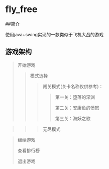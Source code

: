 # fly_free

##简介

使用java+swing实现的一款类似于飞机大战的游戏

## 游戏架构

> 开始游戏
>
> > 模式选择
> >
> > > 闯关模式(关卡名称仅供参考)：
> > >
> > > > 第一关：堕落的深渊
> > > >
> > > > 第二关：安康鱼的愤怒
> > > >
> > > > 第三关：海妖之歌

> > > 无尽模式

> 继续游戏
>
> 查看排行榜
>
> 退出游戏